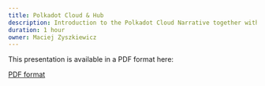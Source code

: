 ```yaml
---
title: Polkadot Cloud & Hub
description: Introduction to the Polkadot Cloud Narrative together with a PDP showcase, then followed with an overview of the Hub and a demonstration of SCs.
duration: 1 hour
owner: Maciej Zyszkiewicz
---
```


<p>This presentation is available in a PDF format here:</p>
<p><a href="https://github.com/Polkadot-Blockchain-Academy/pba-content/blob/main/assets/Introduction_to_Permisionless_Cloud_with_Polkadot.pdf" target="_blank">PDF format</a></p>

